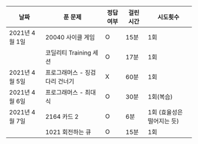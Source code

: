 |날짜|푼 문제|정답여부|걸린 시간|시도횟수|
|----|----|----|----|----|
|2021년 4월 1일 |20040 사이클 게임|O|15분|1회|
| |코딜리티 Training 세션|O|17분|1회|
|2021년 4월 5일|프로그래머스 - 징검다리 건너기|X|60분|1회
|2021년 4월 6일|프로그래머스 - 최대 식|O|30분|1회(복습)
|2021년 4월 7일| 2164 카드 2|O|6분|1회 (효율성은 떨어지는 듯)|
| |1021 회전하는 큐|O|15분|1회|

